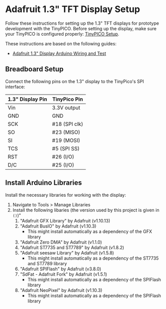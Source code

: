 # Adafruit 1.3" TFT Display Setup

Follow these instructions for setting up the 1.3" TFT displays for prototype development with the TinyPICO.
Before setting up the display, make sure your TinyPICO is configured properly: [TinyPICO Setup](./TinyPICO_SETUP.md).

These instructions are based on the following guides:
- [Adafruit 1.3" Display Arduino Wiring and Test](https://learn.adafruit.com/adafruit-1-3-and-1-54-240-x-240-wide-angle-tft-lcd-displays/arduino-wiring-test)

## Breadboard Setup
Connect the following pins on the 1.3" display to the TinyPico's SPI interface:

| 1.3" Display Pin | TinyPico Pin |
| ---------------- | ------------ |
| Vin              | 3.3V output  |
| GND              | GND          |
| SCK              | #18 (SPI clk)|
| SO               | #23 (MISO)   |
| SI               | #19 (MOSI)   |
| TCS              | #5 (SPI SS)  |
| RST              | #26 (I/O)    |
| D/C              | #25 (I/O)    |

## Install Arduino Libraries
Install the necessary libraries for working with the display:

1. Navigate to Tools > Manage Libraries
1. Install the following libaries (the version used by this project is given in `()`)"
    1. "Adafruit GFX Library" by Adafruit (v1.10.13)
    1. "Adafruit BusIO" by Adafruit (v1.10.3)
        - This might install automatically as a dependency of the GFX library
    1. "Adafruit Zero DMA" by Adafruit (v1.1.0)
    1. "Adafruit ST7735 and ST7789" by Adafruit (v1.8.2)
    1. "Adafruit seesaw Library" by Adafruit (v1.5.8)
        - This might install automatically as a dependency of the ST7735 and ST7789 library
    1. "Adafruit SPIFlash" by Adafruit (v3.8.0)
    1. "SdFat - Adafruit Fork" by Adafruit (v1.5.1)
        - This might install automatically as a dependency of the SPIFlash library
    1. "Adafruit NeoPixel" by Adafruit (v1.10.3)
        - This might install automatically as a dependency of the SPIFlash library